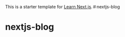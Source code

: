 This is a starter template for [Learn Next.js](https://nextjs.org/learn).＃nextjs-blog
# nextjs-blog
